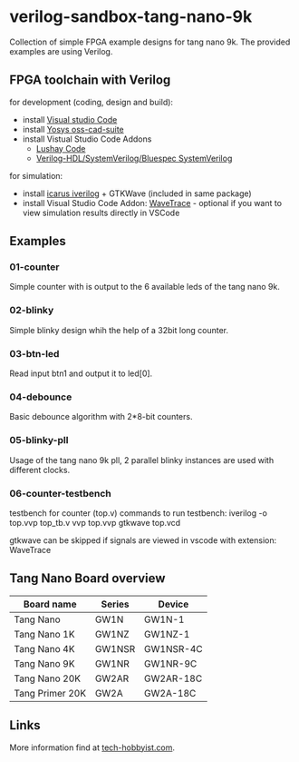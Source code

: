 # verilog-sandbox-tang-nano-9k

Collection of simple FPGA example designs for tang nano 9k.
The provided examples are using Verilog.


## FPGA toolchain with Verilog
for development (coding, design and build):
- install [Visual studio Code](https://code.visualstudio.com/)
- install [Yosys oss-cad-suite](https://github.com/YosysHQ/oss-cad-suite-build)
- install Vistual Studio Code Addons
    - [Lushay Code](https://marketplace.visualstudio.com/items?itemName=lushay-labs.lushay-code)
    - [Verilog-HDL/SystemVerilog/Bluespec SystemVerilog](https://marketplace.visualstudio.com/items?itemName=mshr-h.VerilogHDL)

for simulation:
- install [icarus iverilog](https://bleyer.org/icarus/) + GTKWave (included in same package)
- install Visual Studio Code Addon: [WaveTrace](https://marketplace.visualstudio.com/items?itemName=wavetrace.wavetrace) - optional if you want to view simulation results directly in VSCode

## Examples

### 01-counter
Simple counter with is output to the 6 available leds of the tang nano 9k.

### 02-blinky
Simple blinky design whih the help of a 32bit long counter.

### 03-btn-led
Read input btn1 and output it to led[0].

### 04-debounce
Basic debounce algorithm with 2*8-bit counters.

### 05-blinky-pll
Usage of the tang nano 9k pll, 2 parallel blinky instances are used with different clocks.

### 06-counter-testbench
testbench for counter (top.v)
commands to run testbench:
    iverilog -o top.vvp top_tb.v 
    vvp top.vvp
    gtkwave top.vcd 

gtkwave can be skipped if signals are viewed in vscode with extension: WaveTrace

## Tang Nano Board overview 

|Board name		|Series	|Device		|
|---------------|-------|-----------|
|Tang Nano		|GW1N	|GW1N-1		|
|Tang Nano 1K	|GW1NZ	|GW1NZ-1	|
|Tang Nano 4K	|GW1NSR	|GW1NSR-4C	|
|Tang Nano 9K	|GW1NR	|GW1NR-9C	|
|Tang Nano 20K	|GW2AR	|GW2AR-18C	|
|Tang Primer 20K|GW2A	|GW2A-18C	|

## Links
More information find at [tech-hobbyist.com](https://www.tech-hobbyist.com/).